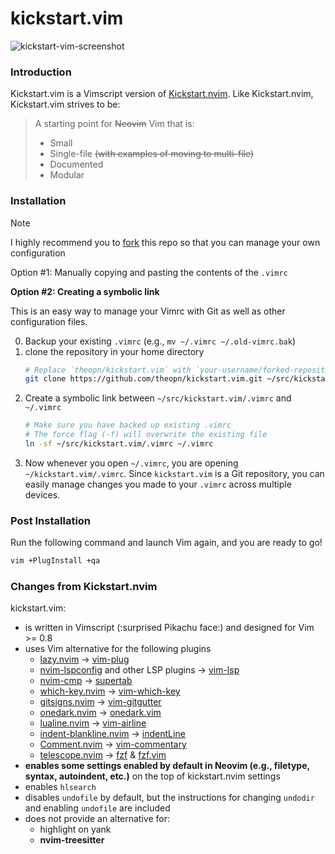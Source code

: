 # kickstart.vim

![kickstart-vim-screenshot](./kickstart-vim-screenshot.jpg)

### Introduction

Kickstart.vim is a Vimscript version of [Kickstart.nvim](https://github.com/nvim-lua/kickstart.nvim).
Like Kickstart.nvim, Kickstart.vim strives to be:

> A starting point for ~~Neovim~~ Vim that is:
>
> * Small
> * Single-file ~~(with examples of moving to multi-file)~~
> * Documented
> * Modular

### Installation

> [!NOTE]
> I highly recommend you to [fork](https://docs.github.com/en/get-started/quickstart/fork-a-repo) this repo so that you can manage your own configuration

Option #1: Manually copying and pasting the contents of the `.vimrc`

**Option #2: Creating a symbolic link**

This is an easy way to manage your Vimrc with Git as well as other configuration files.

0. Backup your existing `.vimrc` (e.g., `mv ~/.vimrc ~/.old-vimrc.bak`)
1. clone the repository in your home directory
    ```bash
    # Replace `theopn/kickstart.vim` with `your-username/forked-repository-name` if you made a fork
    git clone https://github.com/theopn/kickstart.vim.git ~/src/kickstart.vim
    ```
2. Create a symbolic link between `~/src/kickstart.vim/.vimrc` and `~/.vimrc`
    ```bash
    # Make sure you have backed up existing .vimrc
    # The force flag (-f) will overwrite the existing file
    ln -sf ~/src/kickstart.vim/.vimrc ~/.vimrc
    ```
3. Now whenever you open `~/.vimrc`, you are opening `~/kickstart.vim/.vimrc`.
    Since `kickstart.vim` is a Git repository, you can easily manage changes you made to your `.vimrc` across multiple devices.

### Post Installation

Run the following command and launch Vim again, and you are ready to go!

```bash
vim +PlugInstall +qa
```

### Changes from Kickstart.nvim

kickstart.vim:

- is written in Vimscript (:surprised Pikachu face:) and designed for Vim >= 0.8
- uses Vim alternative for the following plugins
    - [lazy.nvim](https://github.com/folke/lazy.nvim) -> [vim-plug](https://github.com/junegunn/vim-plug)
    - [nvim-lspconfig](https://github.com/neovim/nvim-lspconfig) and other LSP plugins -> [vim-lsp](https://github.com/prabirshrestha/vim-lsp)
    - [nvim-cmp](https://github.com/hrsh7th/nvim-cmp) -> [supertab](https://github.com/ervandew/supertab)
    - [which-key.nvim](https://github.com/folke/which-key.nvim) -> [vim-which-key](https://github.com/liuchengxu/vim-which-key)
    - [gitsigns.nvim](https://github.com/lewis6991/gitsigns.nvim) -> [vim-gitgutter](https://github.com/airblade/vim-gitgutter)
    - [onedark.nvim](https://github.com/navarasu/onedark.nvim) -> [onedark.vim](https://github.com/joshdick/onedark.vim)
    - [lualine.nvim](https://github.com/nvim-lualine/lualine.nvim) -> [vim-airline](https://github.com/vim-airline/vim-airline)
    - [indent-blankline.nvim](https://github.com/lukas-reineke/indent-blankline.nvim) -> [indentLine](https://github.com/Yggdroot/indentLine)
    - [Comment.nvim](https://github.com/numToStr/Comment.nvim) -> [vim-commentary](https://github.com/tpope/vim-commentary)
    - [telescope.nvim](https://github.com/nvim-telescope/telescope.nvim) -> [fzf](https://github.com/junegunn/fzf) & [fzf.vim](https://github.com/junegunn/fzf.vim)
- **enables some settings enabled by default in Neovim (e.g., filetype, syntax, autoindent, etc.)** on the top of kickstart.nvim settings
- enables `hlsearch`
- disables `undofile` by default, but the instructions for changing `undodir` and enabling `undofile` are included
- does not provide an alternative for:
    - highlight on yank
    - **nvim-treesitter**

